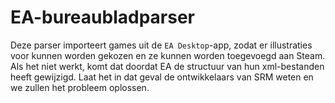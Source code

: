 # EA-bureaubladparser

Deze parser importeert games uit de `EA Desktop`-app, zodat er illustraties voor kunnen worden gekozen en ze kunnen worden toegevoegd aan Steam. Als het niet werkt, komt dat doordat EA de structuur van hun xml-bestanden heeft gewijzigd. Laat het in dat geval de ontwikkelaars van SRM weten en we zullen het probleem oplossen. 
